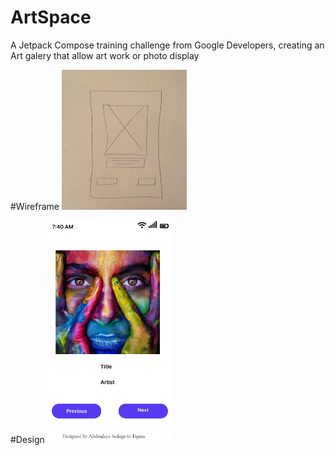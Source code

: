 # ArtSpace
A Jetpack Compose training challenge from Google Developers, creating an Art galery that allow art work or photo display

#Wireframe
<img src="https://github.com/AbdoulayeSedego/ArtSpace/blob/main/ArtWork%20Wireframe.jpeg" width=200 /> <br>

#Design
<img src="https://github.com/AbdoulayeSedego/ArtSpace/blob/main/ArtWork.png" width=200 />
